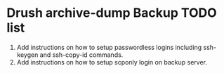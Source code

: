 # Drush archive-dump Backup TODO list
1. Add instructions on how to setup passwordless logins including ssh-keygen and  ssh-copy-id commands.
2. Add instructions on how to setup scponly login on backup server.
